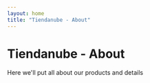 ```yaml
---
layout: home
title: "Tiendanube - About"
---
```


# Tiendanube - About
Here we'll put all about our products and details

